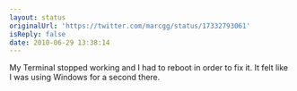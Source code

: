 ```yaml
---
layout: status
originalUrl: 'https://twitter.com/marcgg/status/17332793061'
isReply: false
date: 2010-06-29 13:38:14
---
```


My Terminal stopped working and I had to reboot in order to fix it. It felt like I was using Windows for a second there.
